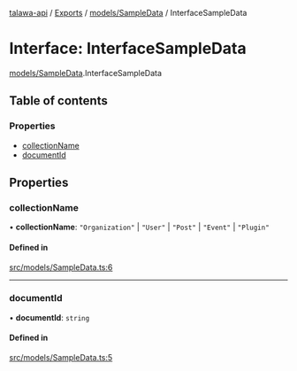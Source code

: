 [talawa-api](../README.md) / [Exports](../modules.md) / [models/SampleData](../modules/models_SampleData.md) / InterfaceSampleData

# Interface: InterfaceSampleData

[models/SampleData](../modules/models_SampleData.md).InterfaceSampleData

## Table of contents

### Properties

- [collectionName](models_SampleData.InterfaceSampleData.md#collectionname)
- [documentId](models_SampleData.InterfaceSampleData.md#documentid)

## Properties

### collectionName

• **collectionName**: ``"Organization"`` \| ``"User"`` \| ``"Post"`` \| ``"Event"`` \| ``"Plugin"``

#### Defined in

[src/models/SampleData.ts:6](https://github.com/PalisadoesFoundation/talawa-api/blob/fa10711/src/models/SampleData.ts#L6)

___

### documentId

• **documentId**: `string`

#### Defined in

[src/models/SampleData.ts:5](https://github.com/PalisadoesFoundation/talawa-api/blob/fa10711/src/models/SampleData.ts#L5)
